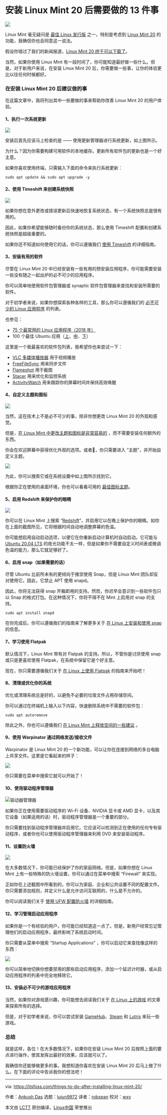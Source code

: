 [#]: collector: (lujun9972)
[#]: translator: (robsean)
[#]: reviewer: (wxy)
[#]: publisher: (wxy)
[#]: url: (https://linux.cn/article-12404-1.html)
[#]: subject: (13 Things To Do After Installing Linux Mint 20)
[#]: via: (https://itsfoss.com/things-to-do-after-installing-linux-mint-20/)
[#]: author: (Ankush Das https://itsfoss.com/author/ankush/)

安装 Linux Mint 20 后需要做的 13 件事
======

![](https://img.linux.net.cn/data/attachment/album/202007/11/113643ich99s7y7kw7ckw9.jpg)

Linux Mint 毫无疑问是 [最佳 Linux 发行版][1] 之一，特别是考虑到 [Linux Mint 20][2] 的功能，我确信你也会同意这一说法。

假设你错过了我们的新闻报道，[Linux Mint 20 终于可以下载了][3]。

当然，如果你使用 Linux Mint 有一段时间了，你可能知道最好做一些什么。但是，对于新用户来说，在安装 Linux Mint 20 后，你需要做一些事，让你的体验更比以往任何时候都好。

### 在安装 Linux Mint 20 后建议做的事

在这篇文章中，我将列出其中一些要做的事来帮助你改善 Linux Mint 20 的用户体验。

#### 1、执行一次系统更新

![][4]

安装后首先应该马上检查的是 —— 使用更新管理器进行系统更新，如上图所示。

为什么？因为你需要构建可用软件的本地缓存。更新所有软件包的更新也是一个好主意。

如果你喜欢使用终端，只需输入下面的命令来执行系统更新：

```
sudo apt update && sudo apt upgrade -y
```

#### 2、使用 Timeshift 来创建系统快照

![][5]

如果你想在意外更改或错误更新后快速地恢复系统状态，有一个系统快照总是很有用的。

因此，如果你希望能够随时备份你的系统状态，那么使用 Timeshift 配置和创建系统快照是超级重要的。

如果你还不知道如何使用它的话，你可以遵循我们 [使用 Timeshift][6] 的详细指南。

#### 3、安装有用的软件

尽管在 Linux Mint 20 中已经安装有一些有用的预安装应用程序，你可能需要安装一些没有随之一起出炉的必不可少的应用程序。

你可以简单地使用软件包管理器或 synaptic 软件包管理器来查找和安装所需要的软件。

对于初学者来说，如果你想探索各种各样的工具，那么你可以遵循我们的 [必不可少的 Linux 应用程序][7] 的列表。

也参见：

- [75 个最常用的 Linux 应用程序（2018 年）](https://linux.cn/article-10099-1.html)
- 100 个最佳 Ubuntu 应用（[上](https://linux.cn/article-11044-1.html)、[中](https://linux.cn/article-11048-1.html)、[下](https://linux.cn/article-11057-1.html)）

这里是一个我最喜欢的软件包列表，我希望你也来尝试一下：

  * [VLC 多媒体播放器][8] 用于视频播放
  * [FreeFileSync][9] 用来同步文件
  * [Flameshot][10] 用于截图
  * [Stacer][11] 用来优化和监控系统
  * [ActivityWatch][12] 用来跟踪你的屏幕时间并保持高效唤醒

#### 4、自定义主题和图标

![][13]

当然，这在技术上不是必不可少的事，除非你想更改 Linux Mint 20 的外观和感觉。

但是，[在 Linux Mint 中更改主题和图标是非常容易的][14] ，而不需要安装任何额外的东西。

你会在欢迎屏幕中获得优化外观的选项。或者，你只需要进入 “主题”，并开始自定义主题。

![][15]

为此，你可以搜索它或在系统设置中如上图所示找到它。

根据你正在使用的桌面环境，你也可以看看可用的 [最佳图标主题][16]。

#### 5、启用 Redshift 来保护你的眼睛

![][17]

你可以在 Linux Mint 上搜索 “[Redshift][18]”，并启用它以在晚上保护你的眼睛。如你在上面的截图所见，它将根据时间自动地调整屏幕的色温。

你可能想启用自动启动选项，以便它在你重新启动计算机时自动启动。它可能与 [Ubuntu 20.04 LTS][19] 的夜光功能不太一样，但是如果你不需要自定义时间表或微调色温的能力，那么它就足够好了。

#### 6、启用 snap（如果需要的话）

尽管 Ubuntu 比前所未有的更倾向于推崇使用 Snap，但是 Linux Mint 团队却反对使用它。因此，它禁止 APT 使用 snapd。

因此，你将无法获得 snap 开箱即用的支持。然而，你迟早会意识到一些软件包只以 Snap 的格式打包。在这种情况下，你将不得不在 Mint 上启用对 snap 的支持。

```
sudo apt install snapd
```

在你完成后，你可以遵循我们的指南来了解更多关于 [在 Linux 上安装和使用 snap][20] 的信息。

#### 7、学习使用 Flatpak

默认情况下，Linux Mint 带有对 Flatpak 的支持。所以，不管你是讨厌使用 snap 或只是更喜欢使用 Flatpak，在系统中保留它是个好主意。

现在，你只需要遵循我们关于 [在 Linux 上使用 Flatpak][21] 的指南来开始吧！

#### 8、清理或优化你的系统

优化或清理系统总是好的，以避免不必要的垃圾文件占用存储空间。

你可以通过在终端机上输入以下内容，快速删除系统中不需要的软件包：

```
sudo apt autoremove
```

除此之外，你也可以遵循我们 [在 Linux Mint 上释放空间的一些建议][22] 。

#### 9、使用 Warpinator 通过网络发送/接收文件

Warpinator 是 Linux Mint 20 的一个新功能，可以让你在连接到网络的多台电脑上共享文件。这里是它看起来的样子：

![][23]

你只需要在菜单中搜索它就可以开始了！

#### 10、使用驱动程序管理器

![驱动器管理器][24]

如果你正在使用需要驱动程序的 Wi-Fi 设备、NVIDIA 显卡或 AMD 显卡，以及其它设备（如果适用的话）时，驱动程序管理器是一个重要的部分。

你只需要找到驱动程序管理器并启用它。它应该可以检测到正在使用的任何专有驱动程序，或者你也可以使用驱动程序管理器来利用 DVD 来安装驱动程序。

#### 11、设置防火墙

![][25]

在大多数情况下，你可能已经保护了你的家庭网络。但是，如果你想在 Linux Mint 上有一些特殊的防火墙设置，你可以通过在菜单中搜索 “Firewall” 来实现。

正如你在上述截图中所看到的，你可以为家庭、企业和公共设置不同的配置文件。你只需要添加规则，并定义什么是允许访问互联网的，什么是不允许的。

你可以阅读我们关于 [使用 UFW 配置防火墙][26] 的详细指南。

#### 12、学习管理启动应用程序

如果你是一个有经验的用户，你可能已经知道这一点了。但是，新用户经常忘记管理他们的启动应用程序，最终影响了系统启动时间。

你只需要从菜单中搜索 “Startup Applications” ，你可以启动它来查找像这样的东西：

![][27]

你可以简单地切换你想要禁用的那些启动应用程序，添加一个延迟计时器，或从启动应用程序的列表中完全地移除它。

#### 13、安装必不可少的游戏应用程序

当然，如果你对游戏感兴趣，你可能想去阅读我们关于 [在 Linux 上的游戏][28] 的文章来探索所有的选择。

但是，对于初学者来说，你可以尝试安装 [GameHub][29]、[Steam][30] 和 [Lutris][31] 来玩一些游戏。

### 总结

就是这样，各位！在大多数情况下，如果你在安装 Linux Mint 20 后按照上面的要点进行操作，使其发挥出最好的效果，应该就可以了。

我确信你还能够做更多的事。我想知道你喜欢在安装 Linux Mint 20 后马上做了什么。在下面的评论中告诉我你的想法吧！

--------------------------------------------------------------------------------

via: https://itsfoss.com/things-to-do-after-installing-linux-mint-20/

作者：[Ankush Das][a]
选题：[lujun9972][b]
译者：[robsean](https://github.com/robsean)
校对：[wxy](https://github.com/wxy)

本文由 [LCTT](https://github.com/LCTT/TranslateProject) 原创编译，[Linux中国](https://linux.cn/) 荣誉推出

[a]: https://itsfoss.com/author/ankush/
[b]: https://github.com/lujun9972
[1]: https://itsfoss.com/best-linux-distributions/
[2]: https://linux.cn/article-12297-1.html
[3]: https://linux.cn/article-12376-1.html
[4]: https://i0.wp.com/itsfoss.com/wp-content/uploads/2020/06/linux-mint-20-system-update.png?ssl=1
[5]: https://i1.wp.com/itsfoss.com/wp-content/uploads/2018/07/snapshot-linux-mint-timeshift.jpeg?ssl=1
[6]: https://linux.cn/article-11619-1.html
[7]: https://linux.cn/article-10165-1.html
[8]: https://www.videolan.org/vlc/
[9]: https://itsfoss.com/freefilesync/
[10]: https://itsfoss.com/flameshot/
[11]: https://itsfoss.com/optimize-ubuntu-stacer/
[12]: https://itsfoss.com/activitywatch/
[13]: https://i0.wp.com/itsfoss.com/wp-content/uploads/2020/06/linux-mint-20-theme.png?ssl=1
[14]: https://itsfoss.com/install-icon-linux-mint/
[15]: https://i2.wp.com/itsfoss.com/wp-content/uploads/2020/06/linux-mint-20-system-settings.png?ssl=1
[16]: https://itsfoss.com/best-icon-themes-ubuntu-16-04/
[17]: https://i2.wp.com/itsfoss.com/wp-content/uploads/2020/06/linux-mint-20-redshift-1.png?ssl=1
[18]: https://itsfoss.com/install-redshift-linux-mint/
[19]: https://itsfoss.com/ubuntu-20-04-release-features/
[20]: https://itsfoss.com/install-snap-linux/
[21]: https://itsfoss.com/flatpak-guide/
[22]: https://itsfoss.com/free-up-space-ubuntu-linux/
[23]: https://i2.wp.com/itsfoss.com/wp-content/uploads/2020/04/mint-20-warpinator-1.png?ssl=1
[24]: https://i2.wp.com/itsfoss.com/wp-content/uploads/2013/12/Additional-Driver-Linux-Mint-16.png?ssl=1
[25]: https://i1.wp.com/itsfoss.com/wp-content/uploads/2020/06/linux-mint-20-firewall.png?ssl=1
[26]: https://itsfoss.com/set-up-firewall-gufw/
[27]: https://i1.wp.com/itsfoss.com/wp-content/uploads/2020/06/linux-mint-20-startup-applications.png?ssl=1
[28]: https://itsfoss.com/linux-gaming-guide/
[29]: https://itsfoss.com/gamehub/
[30]: https://store.steampowered.com
[31]: https://lutris.net
